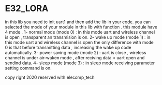 # E32_LORA

in this lib you need to init uart1 and then add the lib in your code. 
you can selected the mode of your module in this lib with function .
this module have 4 mode .
1- normal mode (mode 0) : in this mode  uart and wireless channel is open , transparent an transmision is on.
2- wake up mode (mode 1) : in this mode uart and wireless channel is open the only difference with mode 0 is that before  transmitting data , increasing the wake up code automatically.
3- power saving mode (mode 2) : uart is close , wireless channel is under air-waken mode , after reciving data < uart open and sendind data.
4- sleep mode (mode 3) : in sleep mode receiving parameter setting command  is on.


copy right 2020 reserved with elecomp_tech

